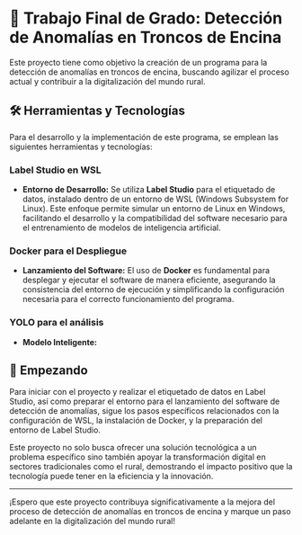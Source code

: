 # 🌳 Trabajo Final de Grado: Detección de Anomalías en Troncos de Encina

Este proyecto tiene como objetivo la creación de un programa para la detección de anomalías en troncos de encina, buscando agilizar el proceso actual y contribuir a la digitalización del mundo rural.

## 🛠 Herramientas y Tecnologías

Para el desarrollo y la implementación de este programa, se emplean las siguientes herramientas y tecnologías:

### Label Studio en WSL

- **Entorno de Desarrollo:**
  Se utiliza **Label Studio** para el etiquetado de datos, instalado dentro de un entorno de WSL (Windows Subsystem for Linux). Este enfoque permite simular un entorno de Linux en Windows, facilitando el desarrollo y la compatibilidad del software necesario para el entrenamiento de modelos de inteligencia artificial.

### Docker para el Despliegue

- **Lanzamiento del Software:**
  El uso de **Docker** es fundamental para desplegar y ejecutar el software de manera eficiente, asegurando la consistencia del entorno de ejecución y simplificando la configuración necesaria para el correcto funcionamiento del programa.

### YOLO para el análisis

- **Modelo Inteligente:**

## 🚀 Empezando

Para iniciar con el proyecto y realizar el etiquetado de datos en Label Studio, así como preparar el entorno para el lanzamiento del software de detección de anomalías, sigue los pasos específicos relacionados con la configuración de WSL, la instalación de Docker, y la preparación del entorno de Label Studio.

Este proyecto no solo busca ofrecer una solución tecnológica a un problema específico sino también apoyar la transformación digital en sectores tradicionales como el rural, demostrando el impacto positivo que la tecnología puede tener en la eficiencia y la innovación.

---

¡Espero que este proyecto contribuya significativamente a la mejora del proceso de detección de anomalías en troncos de encina y marque un paso adelante en la digitalización del mundo rural! 
